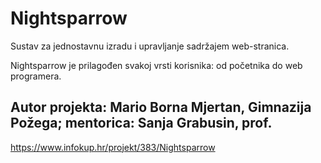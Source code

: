 # Nightsparrow

Sustav za jednostavnu izradu i upravljanje sadržajem web-stranica.

Nightsparrow je prilagođen svakoj vrsti korisnika: od početnika do web programera.

Autor projekta: Mario Borna Mjertan, Gimnazija Požega; mentorica: Sanja Grabusin, prof.
---------
https://www.infokup.hr/projekt/383/Nightsparrow